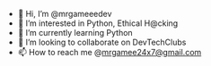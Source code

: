 - 👋 Hi, I’m @mrgameeedev
- 👀 I’m interested in Python, Ethical H@cking
- 🌱 I’m currently learning Python
- 💞️ I’m looking to collaborate on DevTechClubs
- 📫 How to reach me @mrgamee24x7@gmail.com

<!---
Creator Of Uni Project
--->
